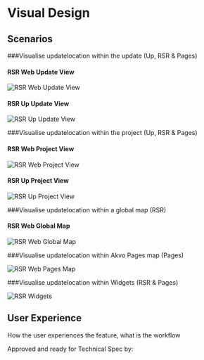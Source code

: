 # Visual Design

## Scenarios

###Visualise updatelocation within the update (Up, RSR & Pages)

#### RSR Web Update View
![RSR Web Update View](https://raw.githubusercontent.com/akvo/akvo-product-design/master/RSR/Features/40-Update-Locations/Visual%20Design/mockups/updateview.png)

#### RSR Up Update View
![RSR Up Update View](https://raw.githubusercontent.com/akvo/akvo-product-design/master/RSR/Features/40-Update-Locations/Visual%20Design/mockups/up_updateview-1.png)

###Visualise updatelocation within the project (Up, RSR & Pages)

#### RSR Web Project View
![RSR Web Project View](https://raw.githubusercontent.com/akvo/akvo-product-design/master/RSR/Features/40-Update-Locations/Visual%20Design/mockups/projectview.png)

#### RSR Up Project View
![RSR Up Project View](https://raw.githubusercontent.com/akvo/akvo-product-design/master/RSR/Features/40-Update-Locations/Visual%20Design/mockups/up_projectview-1.png)

###Visualise updatelocation within a global map (RSR)

#### RSR Web Global Map
![RSR Web Global Map](https://raw.githubusercontent.com/akvo/akvo-product-design/master/RSR/Features/40-Update-Locations/Visual%20Design/mockups/globalmap.png)

###Visualise updatelocation within Akvo Pages map (Pages)

![RSR Web Pages Map](https://raw.githubusercontent.com/akvo/akvo-product-design/master/RSR/Features/40-Update-Locations/Visual%20Design/mockups/pagesmap.png)

###Visualise updatelocation within Widgets  (RSR & Pages)

![RSR Widgets](https://raw.githubusercontent.com/akvo/akvo-product-design/master/RSR/Features/40-Update-Locations/Visual%20Design/mockups/widgets.png)

## User Experience 
How the user experiences the feature, what is the workflow


Approved and ready for Technical Spec by: 

